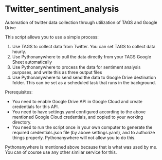 # Twitter_sentiment_analysis
Automation of twitter data collection through utilization of TAGS and Google Drive

This script allows you to use a simple process:
1. Use TAGS to collect data from Twitter. You can set TAGS to collect data hourly.
2. Use Pythonanywhere to pull the data directly from your TAGS Google Sheet automatically
3. Use Pythonanywhere to process the data for sentiment analysis purposes, and write this as three output files
4. Use Pythonanywhere to send send the data to Google Drive destination folder. This can be set as a scheduled task that runs in the background.

Prerequisites:
- You need to enable Google Drive API in Google Cloud and create credentials for this API.
- You need to have settings.yaml configured according to the above mentioned Google Cloud credentials, and copied to your working directory.
- You need to run the script once in your own computer to generate the required credentials.json file (by above settings.yaml), and to authorize things properly. Pythonanywhere will not allow you to do this.

Pythonanywhere is mentioned above because that is what was used by me. You can of course use any other similar service for this.
